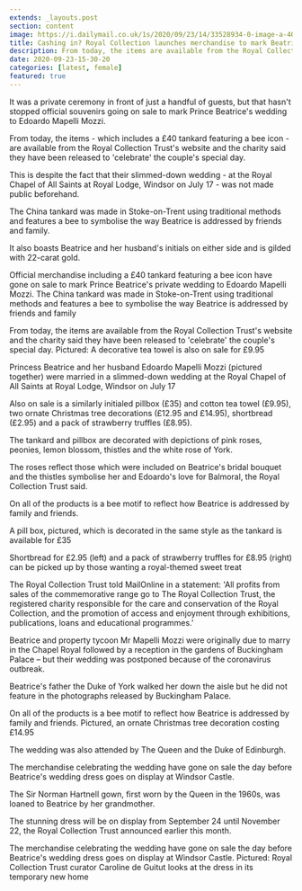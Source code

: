 ```yaml
---
extends: _layouts.post
section: content
image: https://i.dailymail.co.uk/1s/2020/09/23/14/33528934-0-image-a-40_1600868577345.jpg 
title: Cashing in? Royal Collection launches merchandise to mark Beatrices private wedding 
description: From today, the items are available from the Royal Collection Trusts website and the charity said they have been released to celebrate the couples special day, which occurred in Windsor. 
date: 2020-09-23-15-30-20 
categories: [latest, female] 
featured: true 
--- 
```

It was a private ceremony in front of just a handful of guests, but that hasn't stopped official souvenirs going on sale to mark Prince Beatrice's wedding to Edoardo Mapelli Mozzi.  

From today, the items - which includes a £40 tankard featuring a bee icon - are available from the Royal Collection Trust's website and the charity said they have been released to 'celebrate' the couple's special day.

This is despite the fact that their slimmed-down wedding - at the Royal Chapel of All Saints at Royal Lodge, Windsor on July 17 - was not made public beforehand.  

The China tankard was made in Stoke-on-Trent using traditional methods and features a bee to symbolise the way Beatrice is addressed by friends and family.

It also boasts Beatrice and her husband's initials on either side and is gilded with 22-carat gold.

Official merchandise including a £40 tankard featuring a bee icon have gone on sale to mark Prince Beatrice's private wedding to Edoardo Mapelli Mozzi. The China tankard was made in Stoke-on-Trent using traditional methods and features a bee to symbolise the way Beatrice is addressed by friends and family

From today, the items are available from the Royal Collection Trust's website and the charity said they have been released to 'celebrate' the couple's special day. Pictured: A decorative tea towel is also on sale for £9.95

Princess Beatrice and her husband Edoardo Mapelli Mozzi (pictured together) were married in a slimmed-down wedding at the Royal Chapel of All Saints at Royal Lodge, Windsor on July 17 

Also on sale is a similarly initialed pillbox (£35) and cotton tea towel (£9.95), two ornate Christmas tree decorations (£12.95 and £14.95), shortbread (£2.95) and a pack of strawberry truffles (£8.95). 

The tankard and pillbox are decorated with depictions of pink roses, peonies, lemon blossom, thistles and the white rose of York.

The roses reflect those which were included on Beatrice's bridal bouquet and the thistles symbolise her and Edoardo's love for Balmoral, the Royal Collection Trust said. 

On all of the products is a bee motif to reflect how Beatrice is addressed by family and friends. 

A pill box, pictured, which is decorated in the same style as the tankard is available for £35

Shortbread for £2.95 (left) and a pack of strawberry truffles for £8.95 (right) can be picked up by those wanting a royal-themed sweet treat

The Royal Collection Trust told MailOnline in a statement: 'All profits from sales of the commemorative range go to The Royal Collection Trust, the registered charity responsible for the care and conservation of the Royal Collection, and the promotion of access and enjoyment through exhibitions, publications, loans and educational programmes.' 

Beatrice and property tycoon Mr Mapelli Mozzi were originally due to marry in the Chapel Royal followed by a reception in the gardens of Buckingham Palace – but their wedding was postponed because of the coronavirus outbreak.

Beatrice's father the Duke of York walked her down the aisle but he did not feature in the photographs released by Buckingham Palace.

On all of the products is a bee motif to reflect how Beatrice is addressed by family and friends. Pictured, an ornate Christmas tree decoration costing £14.95

The wedding was also attended by The Queen and the Duke of Edinburgh.

The merchandise celebrating the wedding have gone on sale the day before Beatrice's wedding dress goes on display at Windsor Castle.  

The Sir Norman Hartnell gown, first worn by the Queen in the 1960s, was loaned to Beatrice by her grandmother.

The stunning dress will be on display from September 24 until November 22, the Royal Collection Trust announced earlier this month.  

The merchandise celebrating the wedding have gone on sale the day before Beatrice's wedding dress goes on display at Windsor Castle. Pictured: Royal Collection Trust curator Caroline de Guitut looks at the dress in its temporary new home

